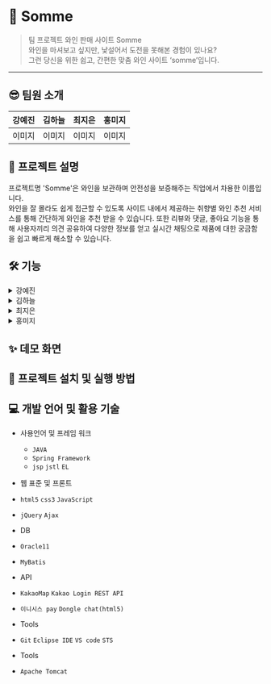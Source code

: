 # 🍷 Somme

> 팀 프로젝트 와인 판매 사이트 Somme<br>
와인을 마셔보고 싶지만, 낯설어서 도전을 못해본 경험이 있나요?<br>
그런 당신을 위한 쉽고, 간편한 맞춤 와인 사이트 ‘somme’입니다.
<hr>

## 😎 팀원 소개

강예진 | 김하늘 | 최지은 | 홍미지
---|---|---|---|
이미지|이미지|이미지|이미지


## 📌 프로젝트 설명
프로젝트명 'Somme'은 와인을 보관하며 안전성을 보증해주는 직업에서 차용한 이름입니다.<br>
와인을 잘 몰라도 쉽게 접근할 수 있도록 사이트 내에서 제공하는 취향별 와인 추천 서비스를 통해 간단하게 와인을 추천 받을 수 있습니다.
또한 리뷰와 댓글, 좋아요 기능을 통해 사용자끼리 의견 공유하여 다양한 정보를 얻고 실시간 채팅으로 제품에 대한 궁금함을 쉽고 빠르게 해소할 수 있습니다.

## 🛠 기능
<details>
    <summary>강예진</summary>

쓰세요
</details>
<details>
    <summary>김하늘</summary>

쓰세요
</details>
<details>
    <summary>최지은</summary>

쓰세요
</details>
<details>
    <summary>홍미지</summary>

쓰세요
</details>


<!--
사진: 프로세스 정의서 

<프로젝트 설명서 첨부> -->

## ✨ 데모 화면



## 🔎 프로젝트 설치 및 실행 방법
<!-- (배포메뉴얼)
(ppt 링크 첨부)
 -->

## 💻 개발 언어 및 활용 기술

* 사용언어 및 프레임 워크
  *  ` JAVA `
  * ` Spring Framework `
  * ` jsp ` ` jstl ` ` EL `

 * 웹 표준 및 프론트
  *  ` html5 ` ` css3 ` ` JavaScript `
  *  ` jQuery ` ` Ajax `
 
 * DB
  *  ` Oracle11 ` 
  *  ` MyBatis ` 

 * API
  *  ` KakaoMap ` ` Kakao Login REST API ` 
  *  ` 이니시스 pay ` ` Dongle chat(html5) `

 * Tools
  *  ` Git ` ` Eclipse IDE ` ` VS code ` ` STS `

 * Tools
  *  ` Apache Tomcat ` 
